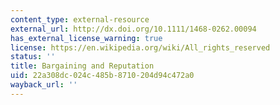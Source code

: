 ```yaml
---
content_type: external-resource
external_url: http://dx.doi.org/10.1111/1468-0262.00094
has_external_license_warning: true
license: https://en.wikipedia.org/wiki/All_rights_reserved
status: ''
title: Bargaining and Reputation
uid: 22a308dc-024c-485b-8710-204d94c472a0
wayback_url: ''
---
```

